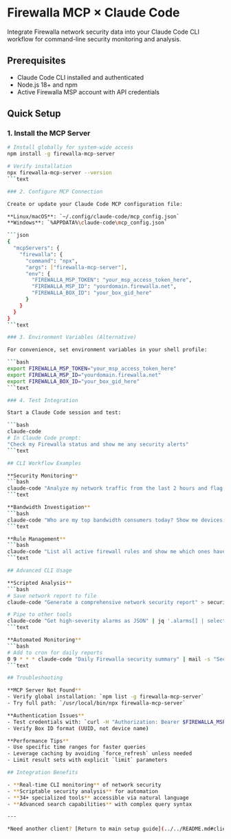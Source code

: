 # Firewalla MCP × Claude Code

Integrate Firewalla network security data into your Claude Code CLI workflow for command-line security monitoring and analysis.

## Prerequisites

- Claude Code CLI installed and authenticated
- Node.js 18+ and npm
- Active Firewalla MSP account with API credentials

## Quick Setup

### 1. Install the MCP Server

```bash
# Install globally for system-wide access
npm install -g firewalla-mcp-server

# Verify installation
npx firewalla-mcp-server --version
```text

### 2. Configure MCP Connection

Create or update your Claude Code MCP configuration file:

**Linux/macOS**: `~/.config/claude-code/mcp_config.json`
**Windows**: `%APPDATA%\claude-code\mcp_config.json`

```json
{
  "mcpServers": {
    "firewalla": {
      "command": "npx",
      "args": ["firewalla-mcp-server"],
      "env": {
        "FIREWALLA_MSP_TOKEN": "your_msp_access_token_here",
        "FIREWALLA_MSP_ID": "yourdomain.firewalla.net",
        "FIREWALLA_BOX_ID": "your_box_gid_here"
      }
    }
  }
}
```text

### 3. Environment Variables (Alternative)

For convenience, set environment variables in your shell profile:

```bash
export FIREWALLA_MSP_TOKEN="your_msp_access_token_here"
export FIREWALLA_MSP_ID="yourdomain.firewalla.net"
export FIREWALLA_BOX_ID="your_box_gid_here"
```text

### 4. Test Integration

Start a Claude Code session and test:

```bash
claude-code
# In Claude Code prompt:
"Check my Firewalla status and show me any security alerts"
```text

## CLI Workflow Examples

**Security Monitoring**
```bash
claude-code "Analyze my network traffic from the last 2 hours and flag any suspicious activity"
```text

**Bandwidth Investigation**
```bash
claude-code "Who are my top bandwidth consumers today? Show me devices and data usage"
```text

**Rule Management**
```bash
claude-code "List all active firewall rules and show me which ones have blocked traffic recently"
```text

## Advanced CLI Usage

**Scripted Analysis**
```bash
# Save network report to file
claude-code "Generate a comprehensive network security report" > security_report.md

# Pipe to other tools
claude-code "Get high-severity alarms as JSON" | jq '.alarms[] | select(.severity=="high")'
```text

**Automated Monitoring**
```bash
# Add to cron for daily reports
0 9 * * * claude-code "Daily Firewalla security summary" | mail -s "Security Report" admin@company.com
```text

## Troubleshooting

**MCP Server Not Found**
- Verify global installation: `npm list -g firewalla-mcp-server`
- Try full path: `/usr/local/bin/npx firewalla-mcp-server`

**Authentication Issues**
- Test credentials with: `curl -H "Authorization: Bearer $FIREWALLA_MSP_TOKEN" https://$FIREWALLA_MSP_ID/v2/boxes`
- Verify Box ID format (UUID, not device name)

**Performance Tips**
- Use specific time ranges for faster queries
- Leverage caching by avoiding `force_refresh` unless needed
- Limit result sets with explicit `limit` parameters

## Integration Benefits

- **Real-time CLI monitoring** of network security
- **Scriptable security analysis** for automation
- **34+ specialized tools** accessible via natural language
- **Advanced search capabilities** with complex query syntax

---

*Need another client? [Return to main setup guide](../../README.md#client-setup-guides)*